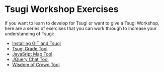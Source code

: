 
Tsugi Workshop Exercises
========================

If you want to learn to develop for Tsugi or want to give a Tsugi Workshop, 
here are a series of exercises that you can work through to increase your understanding of Tsugi:

* [Installing GIT and Tsugi](https://lti-tools.dr-chuck.com/tsugi/docs/exercises/install/)
* [Tsugi Grade Tool](https://lti-tools.dr-chuck.com/tsugi/docs/exercises/grade/)
* [JavaSript Map Tool](https://lti-tools.dr-chuck.com/tsugi/docs/exercises/map/)
* [JQuery Chat Tool](https://lti-tools.dr-chuck.com/tsugi/docs/exercises/chat/)
* [Wisdom of Crowd Tool](https://lti-tools.dr-chuck.com/tsugi/docs/exercises/wiscrowd/)
